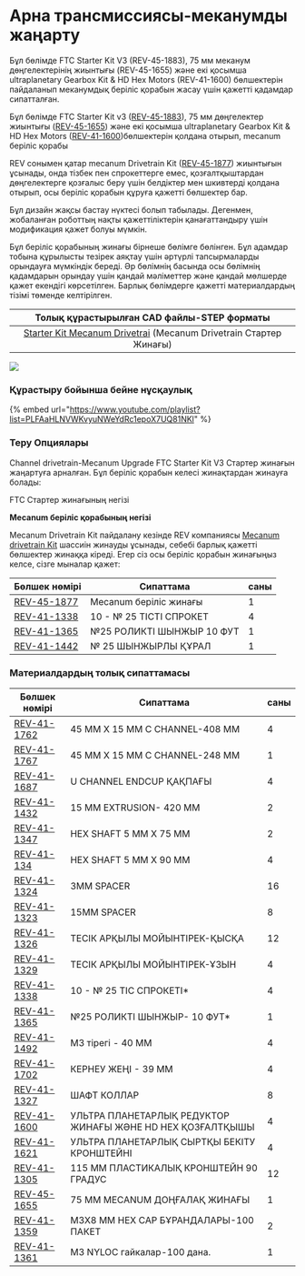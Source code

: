 # Арна трансмиссиясы-меканумды жаңарту

Бұл бөлімде FTC Starter Kit V3 (REV-45-1883), 75 мм меканум дөңгелектерінің жиынтығы (REV-45-1655) және екі қосымша ultraplanetary Gearbox Kit & HD Hex Motors (REV-41-1600) бөлшектерін пайдаланып меканумдық беріліс қорабын жасау үшін қажетті қадамдар сипатталған.

Бұл бөлімде FTC Starter Kit v3 ([REV-45-1883](https://www.revrobotics.com/rev-45-1883/)), 75 мм дөңгелектер жиынтығы ([REV-45-1655](https://www.revrobotics.com/rev-45-1655/)) және екі қосымша ultraplanetary Gearbox Kit & HD Hex Motors ([REV-41-1600](https://www.revrobotics.com/rev-41-1600/))бөлшектерін қолдана отырып, mecanum беріліс қорабы

REV сонымен қатар mecanum Drivetrain Kit ([REV-45-1877](https://www.revrobotics.com/rev-45-1877/)) жиынтығын ұсынады, онда тізбек пен спрокеттерге емес, қозғалтқыштардан дөңгелектерге қозғалыс беру үшін белдіктер мен шкивтерді қолдана отырып, осы беріліс қорабын құруға қажетті бөлшектер бар.

Бұл дизайн жақсы бастау нүктесі болып табылады. Дегенмен, жобаланған роботтың нақты қажеттіліктерін қанағаттандыру үшін модификация қажет болуы мүмкін.

Бұл беріліс қорабының жинағы бірнеше бөлімге бөлінген. Бұл адамдар тобына құрылысты тезірек аяқтау үшін әртүрлі тапсырмаларды орындауға мүмкіндік береді. Әр бөлімнің басында осы бөлімнің қадамдарын орындау үшін қандай мәліметтер және қандай мөлшерде қажет екендігі көрсетілген. Барлық бөлімдерге қажетті материалдардың тізімі төменде келтірілген.

|                                                            Толық құрастырылған CAD файлы-STEP форматы                                                            |
| :--------------------------------------------------------------------------------------------------------------------------------------------------------------: |
| [Starter Kit Mecanum Drivetrai](https://store-t3eo8vwp22.mybigcommerce.com/content/cad/Starter\_Kit\_Mecanum\_Assembly.STEP) (Mecanum Drivetrain Стартер Жинағы) |

![](https://2589213514-files.gitbook.io/\~/files/v0/b/gitbook-legacy-files/o/assets%2F-M5yw0n8IneF5-9ybLjT%2F-MG9hZuVF88ps6xfLXsc%2F-MG9xCmHMs7lOaWz8hsH%2FFSK\_MBGRW\_\_Final%20-%20complete.svg?alt=media\&token=fb427d94-7c03-4a0c-97be-3da7c479be79)

### Құрастыру бойынша бейне нұсқаулық

{% embed url="https://www.youtube.com/playlist?list=PLFAaHLNVWKvyuNWeYdRc1epoX7UQ81NKl" %}

### Теру Опциялары

Channel drivetrain-Mecanum Upgrade FTC Starter Kit V3 Стартер жинағын жаңартуға арналған. Бұл беріліс қорабын келесі жинақтардан жинауға болады:

FTC Стартер жинағының негізі

**Mecanum беріліс қорабының негізі**

Mecanum Drivetrain Kit пайдалану кезінде REV компаниясы [Mecanum drivetrain Kit](./) шассиін жинауды ұсынады, себебі барлық қажетті бөлшектер жинаққа кіреді. Егер сіз осы беріліс қорабын жинағыңыз келсе, сізге мыналар қажет:

| Бөлшек нөмірі                                           | Сипаттама                 | саны |
| ------------------------------------------------------- | ------------------------- | ---- |
| [REV-45-1877](https://www.revrobotics.com/rev-45-1877/) | Mecanum беріліс жинағы    | 1    |
| [REV-41-1338](https://www.revrobotics.com/rev-41-1338/) | 10 - № 25 ТІСТІ СПРОКЕТ   | 4    |
| [REV-41-1365](https://www.revrobotics.com/rev-41-1365/) | №25 РОЛИКТІ ШЫНЖЫР 10 ФУТ | 1    |
| [REV-41-1442](https://www.revrobotics.com/rev-41-1442/) | № 25 ШЫНЖЫРЛЫ ҚҰРАЛ       | 1    |

### Материалдардың толық сипаттамасы

| Бөлшек нөмірі                                           | Сипаттама                                                  | саны |
| ------------------------------------------------------- | ---------------------------------------------------------- | ---- |
| [REV-41-1762](https://www.revrobotics.com/rev-41-1762/) | 45 ММ X 15 ММ С CHANNEL-408 ММ                             | 4    |
| [REV-41-1767](https://www.revrobotics.com/rev-41-1767/) | 45 ММ X 15 ММ C CHANNEL-248 ММ                             | 1    |
| [REV-41-1687](https://www.revrobotics.com/rev-41-1687/) | U CHANNEL ENDCUP ҚАҚПАҒЫ                                   | 4    |
| [REV-41-1432](https://www.revrobotics.com/rev-41-1432/) | 15 ММ EXTRUSION- 420 ММ                                    | 2    |
| [REV-41-1347](https://www.revrobotics.com/rev-41-1347/) | HEX SHAFT 5 ММ X 75 ММ                                     | 2    |
| [REV-41-134](https://www.revrobotics.com/rev-41-1348/)  | HEX SHAFT 5 ММ X 90 ММ                                     | 4    |
| [REV-41-1324](https://www.revrobotics.com/rev-41-1324/) | 3MM SPACER                                                 | 16   |
| [REV-41-1323](https://www.revrobotics.com/rev-41-1323/) | 15MM SPACER                                                | 8    |
| [REV-41-1326](https://www.revrobotics.com/rev-41-1326/) | ТЕСІК АРҚЫЛЫ МОЙЫНТІРЕК-ҚЫСҚА                              | 12   |
| [REV-41-1329](https://www.revrobotics.com/rev-41-1329/) | ТЕСІК АРҚЫЛЫ МОЙЫНТІРЕК-ҰЗЫН                               | 4    |
| [REV-41-1338](https://www.revrobotics.com/rev-41-1338/) | 10 - № 25 ТІС СПРОКЕТІ\*                                   | 4    |
| [REV-41-1365](https://www.revrobotics.com/rev-41-1365/) | №25 РОЛИКТІ ШЫНЖЫР- 10 ФУТ\*                               | 1    |
| [REV-41-1492](https://www.revrobotics.com/rev-41-1492/) | M3 тірегі - 40 ММ                                          | 4    |
| [REV-41-1702](https://www.revrobotics.com/rev-41-1702/) | КЕРНЕУ ЖЕҢІ - 39 ММ                                        | 4    |
| [REV-41-1327](https://www.revrobotics.com/rev-41-1327/) | ШАФТ КОЛЛАР                                                | 8    |
| [REV-41-1600](https://www.revrobotics.com/rev-41-1600/) | УЛЬТРА ПЛАНЕТАРЛЫҚ РЕДУКТОР ЖИНАҒЫ ЖӘНЕ HD HEX ҚОЗҒАЛТҚЫШЫ | 4    |
| [REV-41-1621](https://www.revrobotics.com/rev-41-1621/) | УЛЬТРА ПЛАНЕТАРЛЫҚ СЫРТҚЫ БЕКІТУ КРОНШТЕЙНІ                | 4    |
| [REV-41-1305](https://www.revrobotics.com/rev-41-1305/) | 115 ММ ПЛАСТИКАЛЫҚ КРОНШТЕЙН 90 ГРАДУС                     | 12   |
| [REV-45-1655](https://www.revrobotics.com/rev-45-1655/) | 75 ММ MECANUM ДОҢҒАЛАҚ ЖИНАҒЫ                              | 1    |
| [REV-41-1359](https://www.revrobotics.com/rev-41-1359/) | M3X8 ММ HEX CAP БҰРАНДАЛАРЫ-100 ПАКЕТ                      | 2    |
| [REV-41-1361](https://www.revrobotics.com/rev-41-1361/) | M3 NYLOC гайкалар-100 дана.                                | 1    |
